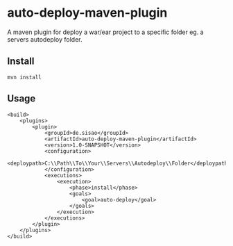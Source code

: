 auto-deploy-maven-plugin
========================

A maven plugin for deploy a war/ear project to a specific folder eg. a servers autodeploy folder.

Install
-----
	mvn install

Usage
-----

    <build>
		<plugins>
			<plugin>
				<groupId>de.sisao</groupId>
				<artifactId>auto-deploy-maven-plugin</artifactId>
				<version>1.0-SNAPSHOT</version>
				<configuration>
					<deploypath>C:\\Path\\To\\Your\\Servers\\Autodeploy\\Folder</deploypath>
				</configuration>
				<executions>
					<execution>
						<phase>install</phase>
						<goals>
							<goal>auto-deploy</goal>
						</goals>
					</execution>
				</executions>
			</plugin>
		</plugins>
	</build>
